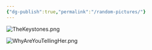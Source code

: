 ```yaml
---
{"dg-publish":true,"permalink":"/random-pictures/"}
---
```


![TheKeystones.png](/img/user/z_Assets/TheKeystones.png)

![WhyAreYouTellingHer.png](/img/user/z_Assets/WhyAreYouTellingHer.png)